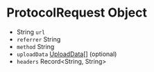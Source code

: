 # ProtocolRequest Object

* String `url`
* `referrer` String
* `method` String
* `uploadData` [UploadData[]](upload-data.md) (optional)
* `headers` Record<String, String>

